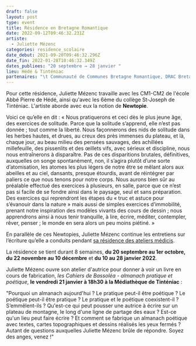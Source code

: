 ```yaml
---
draft: false
layout: post
type: event
title: Résidence en Bretagne Romantique
date: 2022-09-12T09:46:32.231Z
artiste:
  - Juliette Mézenc
categories: residence_scolaire
date_debut: 2021-09-20T09:46:32.296Z
date_fin: 2022-01-28T10:46:32.349Z
dates_publiees: "20 septembre → 28 janvier "
lieu: Hédé & Tinténiac
partenaires: "\t Communauté de Communes Bretagne Romantique, DRAC Bretagne"
---
```

Pour cette résidence, Juliette Mézenc travaille avec les CM1-CM2 de l'école Abbé Pierre de Hédé, ainsi qu'avec les 6ème du collège St-Joseph de Tinténiac. L'artiste aborde avec eux la notion de **Newtopie**.

Voici ce qu’elle en dit : « Nous pratiquerons et ceci dès le plus jeune âge, des exercices de solitude. Parce que la solitude s’apprend, elle n’est pas donnée ; tout comme la liberté. Nous façonnerons des nids de solitude dans les herbes hautes, et drues, au creux des près immenses du plateau, et là, chaque jour, au beau milieu des pensées sauvages, des achillées millefeuille, des pissenlits et des œillets vifs, avec sérieux et discipline, nous nous entraînerons à disparaître. Pas de ces disparitions brutales, définitives, auxquelles on songe spontanément, non, il s’agira plutôt d’une sorte d’atomisation, les atomes les plus légers de notre être se mêlant alors aux abeilles et au ciel, dansants, presque étourdis, avant de réintégrer par paliers ce que nous tenons pour notre corps. Nous aurons bien sûr au préalable effectué des exercices à plusieurs, en salle, parce que ce n’est pas si facile de se fondre ainsi dans le paysage, seul et sans préparation. Des exercices qui reprendront les étapes du « truc et astuce pour s’évanouir dans la nature » mais aussi de simples exercices d’immobilité, prenant notre inspiration des modèles vivants des cours de dessin ; nous apprendrons ainsi à nous tenir tranquille, à lire, écrire, méditer, contempler, rêver, penser ; le monde en sera alors un peu moins piétiné. »



En parallèle de ces Newtopies, Juliette Mézenc continue les entretiens sur l’écriture qu’elle a conduits pendant [sa résidence des ateliers médicis](https://almanachmezenc.wordpress.com/2018/01/10/39/).



La résidence se tient durant 8 semaines, **du 20 septembre au 1er octobre, du 22 novembre au 10 décembre** et **du 10 au 28 janvier 2022**.



Juliette Mézenc ouvre son atelier d'autrice pour donner à voir un livre en cours de fabrication, *les Cahiers de Bassoléa - almanach pratique et poétique*, **le vendredi 21 janvier à 18h30 à la Médiathèque de Tinténiac** :



"Pourquoi un almanach aujourd'hui ? Le pratique peut-il être poétique ? Le poétique peut-il être pratique ? Le pratique et le poétique coexistent-il ? S’emmêlent-ils ? Qu'est-ce qui peut pousser une autrice à écrire sur un plateau de montagne, le long d'une ligne de partage des eaux ? Est-ce qu'un lieu peut faire écrire ? Et comment se fabrique un almanach poétique avec textes, cartes topographiques et dessins réalisés les yeux fermés ? Autant de questions auxquelles Juliette Mézenc brûle de répondre. Soyez des anges, venez !"
